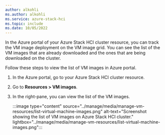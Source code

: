 ```yaml
---
author: alkohli
ms.author: alkohli
ms.service: azure-stack-hci
ms.topic: include
ms.date: 10/05/2022
---
```


In the Azure portal of your Azure Stack HCI cluster resource, you can track the VM image deployment on the VM image grid. You can see the list of the VM images that are already downloaded and the ones that are being downloaded on the cluster.

Follow these steps to view the list of VM images in Azure portal.

1. In the Azure portal, go to your Azure Stack HCI cluster resource.
1. Go to **Resources > VM images**.
1. In the right-pane, you can view the list of the VM images.

    :::image type="content" source="../manage/media/manage-vm-resources/list-virtual-machine-images.png" alt-text="Screenshot showing the list of VM images on Azure Stack HCI cluster." lightbox="../manage/media/manage-vm-resources/list-virtual-machine-images.png":::
